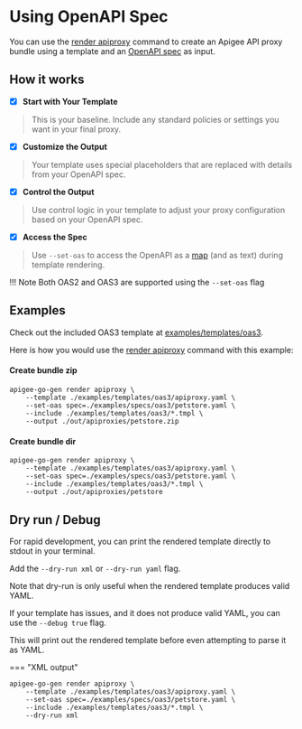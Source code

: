 # Using OpenAPI Spec
<!--
  Copyright 2024 Google LLC

  Licensed under the Apache License, Version 2.0 (the "License");
  you may not use this file except in compliance with the License.
  You may obtain a copy of the License at

       http://www.apache.org/licenses/LICENSE-2.0

  Unless required by applicable law or agreed to in writing, software
  distributed under the License is distributed on an "AS IS" BASIS,
  WITHOUT WARRANTIES OR CONDITIONS OF ANY KIND, either express or implied.
  See the License for the specific language governing permissions and
  limitations under the License.
-->

You can use the [render apiproxy](./commands/render-apiproxy.md) command to create an Apigee API proxy bundle using a template and an [OpenAPI spec](https://www.openapis.org/) as input.

## How it works

- [x] **Start with Your Template**
> This is your baseline. Include any standard policies or settings you want in your final proxy.
- [x] **Customize the Output** 
> Your template uses special placeholders that are replaced with details from your OpenAPI spec.
- [x] **Control the Output** 
> Use control logic in your template to adjust your proxy configuration based on your OpenAPI spec.
- [x] **Access the Spec** 
> Use `--set-oas` to access the OpenAPI as a [map](https://go.dev/blog/maps) (and as text) during template rendering.

!!! Note
    Both OAS2 and OAS3 are supported using the `--set-oas` flag

## Examples

Check out the included OAS3 template at [examples/templates/oas3](https://github.com/apigee/apigee-go-gen/blob/main/examples/templates/oas3/apiproxy.yaml).

Here is how you would use the [render apiproxy](./commands/render-apiproxy.md) command with this example:

#### Create bundle zip

```shell
apigee-go-gen render apiproxy \
    --template ./examples/templates/oas3/apiproxy.yaml \
    --set-oas spec=./examples/specs/oas3/petstore.yaml \
    --include ./examples/templates/oas3/*.tmpl \
    --output ./out/apiproxies/petstore.zip
```

#### Create bundle dir
```shell
apigee-go-gen render apiproxy \
    --template ./examples/templates/oas3/apiproxy.yaml \
    --set-oas spec=./examples/specs/oas3/petstore.yaml \
    --include ./examples/templates/oas3/*.tmpl \
    --output ./out/apiproxies/petstore
```

## Dry run / Debug

For rapid development, you can print the rendered template directly to stdout in your terminal. 

Add the `--dry-run xml` or `--dry-run yaml` flag. 

Note that dry-run is only useful when the rendered template produces valid YAML. 

If your template has issues, and it does not produce valid YAML, you can use the `--debug true` flag.

This will print out the rendered template before even attempting to parse it as YAML.


=== "XML output"
```shell
apigee-go-gen render apiproxy \
    --template ./examples/templates/oas3/apiproxy.yaml \
    --set-oas spec=./examples/specs/oas3/petstore.yaml \
    --include ./examples/templates/oas3/*.tmpl \
    --dry-run xml
```